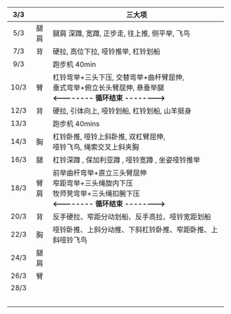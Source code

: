 | 3/3  |      | 三大项                                                       |
| :--: | :--: | ------------------------------------------------------------ |
| 5/3  | 腿肩 | 腿肩 深蹲, 宽蹲, 正步走, 往上推, 侧平举, 飞鸟                |
| 7/3  |  背  | 硬拉, 高位下拉, 哑铃推举, 杠铃划船                           |
| 9/3  |      | 跑步机 40min                                                 |
| 10/3 |  臂  | 杠铃弯举+三头下压, 交替弯举+曲杆臂屈伸,  <br />垂式弯举+俯立长头臂屈伸, 悬垂举腿 <br /> **<--------    循环结束    -------->** |
| 12/3 |  背  | 硬拉, 引体向上, 哑铃划船, 杠铃划船, 山羊挺身                 |
| 13/3 |      | 跑步机 40mins                                                |
| 14/3 |  胸  | 杠铃卧推, 哑铃上斜卧推, 双杠臂屈伸, <br />哑铃飞鸟, 绳索交叉上斜夹胸 |
| 16/3 |  腿  | 杠铃深蹲 , 保加利亚蹲 , 哑铃宽蹲 , 坐姿哑铃推举              |
| 18/3 | 臂肩 | 前举曲杆弯举+直立三头臂屈伸<br />窄距弯举+三头绳旋内下压<br />牧师凳弯举+三头绳扣腕下压<br />**<--------    循环结束    -------->** |
| 20/3 |  背  | 反手硬拉、窄距分动划船、反手高拉、哑铃宽距划船               |
| 22/3 |  胸  | 哑铃卧推、上斜分动推、下斜杠铃卧推、窄距卧推、上斜哑铃飞鸟   |
| 24/3 | 腿肩 |                                                              |
| 26/3 |  臂  |                                                              |
| 28/3 |      |                                                              |
|      |      |                                                              |
|      |      |                                                              |
|      |      |                                                              |
|      |      |                                                              |
|      |      |                                                              |

